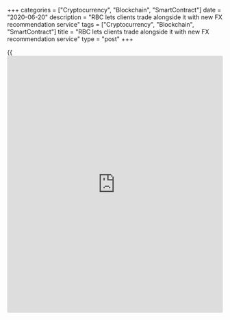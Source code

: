 +++
categories = ["Cryptocurrency", "Blockchain", "SmartContract"]
date = "2020-06-20"
description = "RBC lets clients trade alongside it with new FX recommendation service"
tags = ["Cryptocurrency", "Blockchain", "SmartContract"]
title = "RBC lets clients trade alongside it with new FX recommendation service"
type = "post"
+++

{{<iframe id="large-banner" src="https://www.bounty.group/#slide=6.0" width="100%" height="600" scrolling="no" style="border: 0px solid rgb(216, 221, 230); border-radius: 3px;">}}

![RBC-logo-towers-R-780.jpg][1]

  

FX clients looking for recommendations with the reassurance of knowing
the party making them is transacting alongside them can now do just that
with a new service from [RBC Capital Markets][2].

In May, the bank introduced its active macro overlay strategy (Amos), a
[daily](https://www.fintecher.org/2020/03/03/forex-trading-daily-strategy/) FX trade recommendation service that looks at speculative flows
through FX markets to track and identify where markets might be heading.

Created by the bank’s FX quants team in London, the model examines trade
events to looks at where speculators have been putting money.

It models flows during the past 24 hours to work out the aggregate flow
for that day and then maps out the data over the last week and the last
month.

![Rob-Turner-RBC-160x186.jpg][3]  
  
---  
  
 _Rob Turner,  
RBC_  
  
“The best signal is obviously for all these flows to be going in the
same direction,” says Rob Turner, FX quant trader at RBC and the creator
of Amos. “However, we also consider the stock of outstanding positions
over a much longer period.”

Each of these factors has a different weighting, which is used to inform
the overall view if they don’t all point the same way.

Turner says RBC has had the capability to conduct this type of modelling
for a number of years, but that this was the first time it had been used
to make [automated](https://www.fintechee.com/features/automated-forex-trading/) trade recommendations.

The motivation for the service has come from clients asking the bank
what would happen if it took a rules-based approach.

“Positioning in FX markets usually refers to one metric – the CFTC
[Commodity Futures Trading Commission] data, which is taken from FX
contracts traded on an exchange,” explains Turner. “Our model looks at a
different data source to get an alternative view.”

  

> A bank that risks its own capital side-by-side with that of its
clients certainly adds comfort that interests are aligned, and the
upside and downside is shared equally  
>

>

>  - Brad Bailey, Celent

  

RBC shares information on how the model works – such as how positions
are calculated – with prospective Amos clients. Once the client agrees
to use the service, they start to receive [daily](https://www.fintecher.org/2020/03/03/forex-trading-daily-strategy/) trade recommendations
and any trades they make are executed with the bank.

Trades are executed at the [4pm London fix][4], so at 3.40pm each day
the client receives the list of trades RBC is recommending for that day.
Trades are done on the basis of ‘negative affirmation’ – so unless
clients say they don’t want to execute these trades, RBC will execute
them on their behalf.

These fixing orders have a defined fee, usually in the order of $20 per
million. Clients are charged this fee plus an additional spread, which
is negotiated individually but is normally around 90 basis points of the
value of the fund for which they are using the recommendations.

A fund of $100 million would attract an annual overall cost for analysis
and execution of about $900,000.

The model makes recommendations for all G10 currency pairs, although not
every client will have a mandate to trade all these pairs.

“The model is not customized to the specific currency pairs each client
wants to trade,” says Turner.

“We could potentially extend the concept to less liquid currencies, but
the way we have constructed the model works particularly well for G10
currencies that are relatively cheap to trade and free-floating, which
means the activities of speculators drive trends in a way that does not
happen with emerging currencies.”

### Market impact

While the service enables clients to replicate the performance of RBC’s
FX positioning-based trading strategy dollar-for-dollar, they are
executing much higher volumes than the bank is trading for its own book.

Therefore, the market impact of RBC’s trade is likely to be no more than
what Turner refers to as a “rounding error” relative to the client’s
trade.

“In addition, we are executing them as fixing orders, so we are not
calculating the rate at which clients are filled on their trades,” he
continues.

“If clients were simply getting passed a rate from their bank, they
would have little visibility over how that rate was calculated, and if
their bank was executing trades on its own book at the same time this
could negatively affect the rate the client received.”

![Brad Bailey 2016 1-160x186][5]  
  
---  
  
 _Brad Bailey,  
Celent_  
  
In many instances, the Amos trades will not even be executed in the
underlying market since RBC will be able to find offsetting interest at
another bank and net the trades off.

Celent research director Brad Bailey says that if an investment
manager’s FX strategy entails active management and trading, it is
crucial to have a partner that has a keen grasp of the difficulties of
trading FX.

“A bank that risks its own capital side-by-side with that of its clients
certainly adds comfort that interests are aligned, and the upside and
downside is shared equally,” he adds.

  

   1. /v-e9b4f011c32079e4b36e07e0f352419b/Media/images/euromoney/reuters-12/RBC-logo-towers-R-780.jpg
   2. www.euromoney.com/article/b1jst8z1plyqp4/class-of-2019-rbc
   3. /v-f748e5a7ae673633a24276284bf71fb9/Media/images/euromoney/people-29/Rob-Turner-RBC-160x186.jpg
   4. www.euromoney.com/article/b1ldswfc8q953y/fall-in-corporate-fx-activity-moves-emphasis-away-from-london-fix
   5. /v-978fbc7191fad6961a9f6be04f42ddf3/Media/images/euromoney/people-13/Brad Bailey 2106 1-160x186.jpg